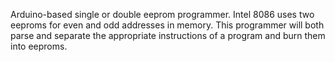 Arduino-based single or double eeprom programmer. Intel 8086 uses two eeproms for even and odd addresses in memory. This programmer will both parse and separate the appropriate instructions of a program and burn them into eeproms.
